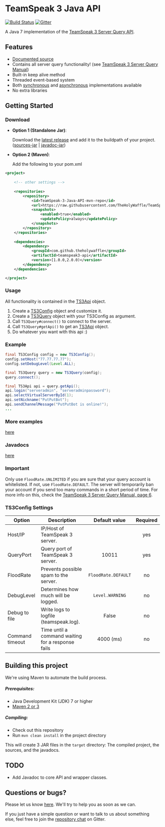TeamSpeak 3 Java API
====================
[![Build Status](https://travis-ci.org/TheHolyWaffle/TeamSpeak-3-Java-API.svg)](https://travis-ci.org/TheHolyWaffle/TeamSpeak-3-Java-API) [![Gitter](https://badges.gitter.im/Join%20Chat.svg)](https://gitter.im/TheHolyWaffle/TeamSpeak-3-Java-API?utm_source=badge&utm_medium=badge&utm_campaign=pr-badge)

A Java 7 implementation of the [TeamSpeak 3 Server Query API](http://media.teamspeak.com/ts3_literature/TeamSpeak%203%20Server%20Query%20Manual.pdf).


## Features

- [Documented source](http://theholywaffle.github.io/TeamSpeak-3-Java-API/)
- Contains all server query functionality! (see [TeamSpeak 3 Server Query Manual](http://media.teamspeak.com/ts3_literature/TeamSpeak%203%20Server%20Query%20Manual.pdf))
- Built-in keep alive method
- Threaded event-based system
- Both [synchronous](src/main/java/com/github/theholywaffle/teamspeak3/TS3Api.java) and [asynchronous](src/main/java/com/github/theholywaffle/teamspeak3/TS3ApiAsync.java) implementations available
- No extra libraries

## Getting Started

### Download

- **Option 1 (Standalone Jar)**: 

   Download the <a href="http://theholywaffle.github.io/TeamSpeak-3-Java-API/download.html" target="_blank">latest release</a> and add it to the buildpath of your project. (<a href="http://theholywaffle.github.io/TeamSpeak-3-Java-API/download-sources.html" target="_blank">sources-jar</a> | <a href="http://theholywaffle.github.io/TeamSpeak-3-Java-API/download-javadoc.html" target="_blank">javadoc-jar</a>)

- **Option 2 (Maven)**: 

   Add the following to your pom.xml

```xml
<project>	
	
	<!-- other settings -->
	
	<repositories>
		<repository>
			<id>TeamSpeak-3-Java-API-mvn-repo</id>
			<url>https://raw.githubusercontent.com/TheHolyWaffle/TeamSpeak-3-Java-API/mvn-repo/</url>
			<snapshots>
				<enabled>true</enabled>
				<updatePolicy>always</updatePolicy>
			</snapshots>
		</repository>
	</repositories>
	
	<dependencies>
		<dependency>
			<groupId>com.github.theholywaffle</groupId>
			<artifactId>teamspeak3-api</artifactId>
			<version>[1.0.0,2.0.0)</version>
		</dependency>		
	</dependencies>

</project>
```

### Usage

All functionality is contained in the [TS3Api](src/main/java/com/github/theholywaffle/teamspeak3/TS3Api.java) object.

1. Create a [TS3Config](src/main/java/com/github/theholywaffle/teamspeak3/TS3Config.java) object and customize it.
2. Create a [TS3Query](src/main/java/com/github/theholywaffle/teamspeak3/TS3Query.java) object with your TS3Config as argument.
3. Call `TS3Query#connect()` to connect to the server.
4. Call `TS3Query#getApi()` to get an [TS3Api](src/main/java/com/github/theholywaffle/teamspeak3/TS3Api.java) object.
5. Do whatever you want with this api :)


### Example

```java
final TS3Config config = new TS3Config();
config.setHost("77.77.77.77");
config.setDebugLevel(Level.ALL);

final TS3Query query = new TS3Query(config);
query.connect();

final TS3Api api = query.getApi();
api.login("serveradmin", "serveradminpassword");
api.selectVirtualServerById(1);
api.setNickname("PutPutBot");
api.sendChannelMessage("PutPutBot is online!");
...
```
    
### More examples

[here](example)

### Javadocs

[here](http://theholywaffle.github.io/TeamSpeak-3-Java-API/latest/)

### Important

Only use `FloodRate.UNLIMITED` if you are sure that your query account is whitelisted. If not, use `FloodRate.DEFAULT`. The server will temporarily ban your account if you send too many commands in a short period of time. For more info on this, check the [TeamSpeak 3 Server Query Manual, page 6](http://media.teamspeak.com/ts3_literature/TeamSpeak%203%20Server%20Query%20Manual.pdf#page=6).

### TS3Config Settings

|Option | Description | Default value | Required |
|--- | --- |:---:|:---:|
|Host/IP | IP/Host of TeamSpeak 3 server.|  | yes |
|QueryPort | Query port of TeamSpeak 3 server. | 10011 | yes |
|FloodRate | Prevents possible spam to the server. | `FloodRate.DEFAULT` | no |
|DebugLevel | Determines how much will be logged. | `Level.WARNING` | no |
|Debug to file | Write logs to logfile (teamspeak.log). | False | no |
|Command timeout | Time until a command waiting for a response fails | 4000 (ms) | no |

## Building this project

We're using Maven to automate the build process.

##### Prerequisites:
- Java Development Kit (JDK) 7 or higher
- [Maven 2 or 3](https://maven.apache.org/download.cgi)

##### Compiling:
- Check out this repository
- Run `mvn clean install` in the project directory

This will create 3 JAR files in the `target` directory: The compiled project, the sources, and the javadocs.

## TODO

* Add Javadoc to core API and wrapper classes.

## Questions or bugs?

Please let us know [here](../../issues). We'll try to help you as soon as we can.

If you just have a simple question or want to talk to us about something else, feel free to join the [repository chat](https://gitter.im/TheHolyWaffle/TeamSpeak-3-Java-API) on Gitter.
